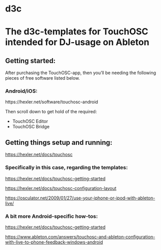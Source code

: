 # d3c
<h1>The d3c-templates for TouchOSC intended for DJ-usage on Ableton</h1>

<h2>Getting started:</h2>

After purchasing the TouchOSC-app, then you’ll be needing the following pieces of free software listed below.
<h3>Android/iOS:</h3>
https://hexler.net/software/touchosc-android

Then scroll down to get hold of the required: 
<ul>
<li>TouchOSC Editor</li>
<li>TouchOSC Bridge</li>
</ul>

<h2>Getting things setup and running:</h2>

https://hexler.net/docs/touchosc


<h3>Specifically in this case, regarding the templates:</h3>

https://hexler.net/docs/touchosc-getting-started

https://hexler.net/docs/touchosc-configuration-layout

https://osculator.net/2009/01/27/use-your-iphone-or-ipod-with-ableton-live/


<h3>A bit more Android-specific how-tos:</h3>

https://hexler.net/docs/touchosc-getting-started

https://www.ableton.com/answers/touchosc-and-ableton-configuration-with-live-to-phone-feedback-windows-android
